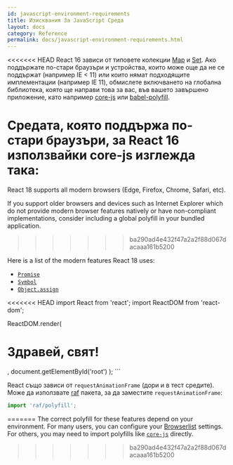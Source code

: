 ```yaml
---
id: javascript-environment-requirements
title: Изисквания За JavaScript Среда
layout: docs
category: Reference
permalink: docs/javascript-environment-requirements.html
---
```


<<<<<<< HEAD
React 16 зависи от типовете колекции [Map](https://developer.mozilla.org/en-US/docs/Web/JavaScript/Reference/Global_Objects/Map) и [Set](https://developer.mozilla.org/en-US/docs/Web/JavaScript/Reference/Global_Objects/Set). Ако поддържате по-стари браузъри и устройства, които може още да не се поддържат (например IE < 11) или които нямат подходящите имплементации (например IE 11), обмислете включването на глобална библиотека, която ще направи това за вас, във вашето завършено приложение, като например [core-js](https://github.com/zloirock/core-js) или [babel-polyfill](https://babeljs.io/docs/usage/polyfill/).

Средата, която поддържа по-стари браузъри, за React 16 използвайки core-js изглежда така:
=======
React 18 supports all modern browsers (Edge, Firefox, Chrome, Safari, etc).

If you support older browsers and devices such as Internet Explorer which do not provide modern browser features natively or have non-compliant implementations, consider including a global polyfill in your bundled application.
>>>>>>> ba290ad4e432f47a2a2f88d067dacaaa161b5200

Here is a list of the modern features React 18 uses:
- [`Promise`](https://developer.mozilla.org/en-US/docs/Web/JavaScript/Reference/Global_Objects/Promise)
- [`Symbol`](https://developer.mozilla.org/en-US/docs/Web/JavaScript/Reference/Global_Objects/Symbol)
- [`Object.assign`](https://developer.mozilla.org/en-US/docs/Web/JavaScript/Reference/Global_Objects/Object/assign)

<<<<<<< HEAD
import React from 'react';
import ReactDOM from 'react-dom';

ReactDOM.render(
  <h1>Здравей, свят!</h1>,
  document.getElementById('root')
);
```

React също зависи от `requestAnimationFrame` (дори и в тест средите).  
Може да използвате [raf](https://www.npmjs.com/package/raf) пакета, за да заместите `requestAnimationFrame`:

```js
import 'raf/polyfill';
```
=======
The correct polyfill for these features depend on your environment. For many users, you can configure your [Browserlist](https://github.com/browserslist/browserslist) settings. For others, you may need to import polyfills like [`core-js`](https://github.com/zloirock/core-js) directly.
>>>>>>> ba290ad4e432f47a2a2f88d067dacaaa161b5200
